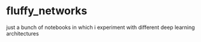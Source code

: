 # fluffy_networks
just a bunch of notebooks in which i experiment with different deep learning architectures
